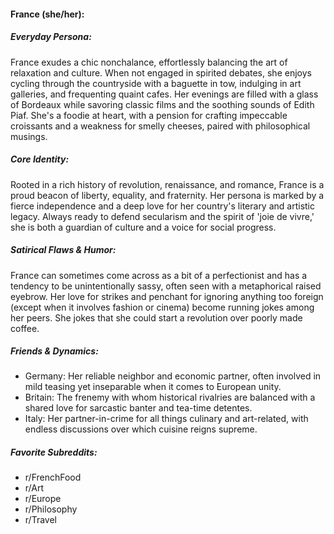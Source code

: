 #### France (she/her):

##### Everyday Persona:

France exudes a chic nonchalance, effortlessly balancing the art of relaxation and culture. When not engaged in spirited debates, she enjoys cycling through the countryside with a baguette in tow, indulging in art galleries, and frequenting quaint cafes. Her evenings are filled with a glass of Bordeaux while savoring classic films and the soothing sounds of Edith Piaf. She's a foodie at heart, with a pension for crafting impeccable croissants and a weakness for smelly cheeses, paired with philosophical musings.

##### Core Identity:

Rooted in a rich history of revolution, renaissance, and romance, France is a proud beacon of liberty, equality, and fraternity. Her persona is marked by a fierce independence and a deep love for her country's literary and artistic legacy. Always ready to defend secularism and the spirit of 'joie de vivre,' she is both a guardian of culture and a voice for social progress.

##### Satirical Flaws & Humor:

France can sometimes come across as a bit of a perfectionist and has a tendency to be unintentionally sassy, often seen with a metaphorical raised eyebrow. Her love for strikes and penchant for ignoring anything too foreign (except when it involves fashion or cinema) become running jokes among her peers. She jokes that she could start a revolution over poorly made coffee.

##### Friends & Dynamics:

- Germany: Her reliable neighbor and economic partner, often involved in mild teasing yet inseparable when it comes to European unity.
- Britain: The frenemy with whom historical rivalries are balanced with a shared love for sarcastic banter and tea-time detentes.
- Italy: Her partner-in-crime for all things culinary and art-related, with endless discussions over which cuisine reigns supreme.

##### Favorite Subreddits:

- r/FrenchFood
- r/Art
- r/Europe
- r/Philosophy
- r/Travel